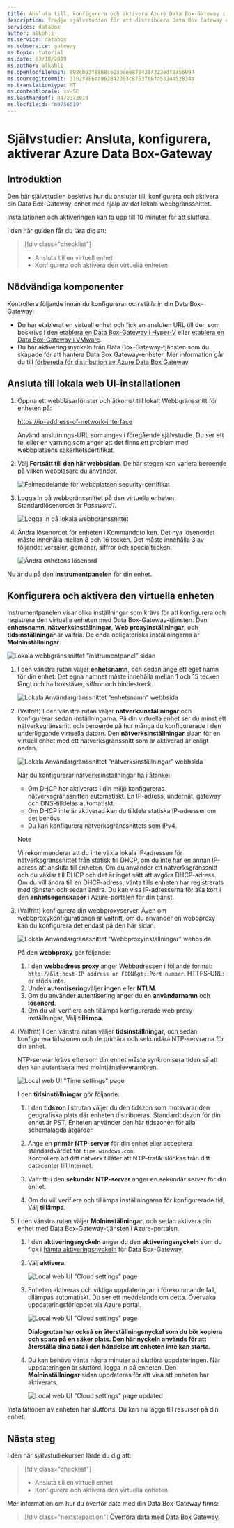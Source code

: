 ```yaml
---
title: Ansluta till, konfigurera och aktivera Azure Data Box-Gateway i Azure-portalen | Microsoft Docs
description: Tredje självstudien för att distribuera Data Box Gateway du instrueras att ansluta, konfigurera och aktivera den virtuella enheten.
services: databox
author: alkohli
ms.service: databox
ms.subservice: gateway
ms.topic: tutorial
ms.date: 03/18/2019
ms.author: alkohli
ms.openlocfilehash: 898cb63f8868ce2abaee8784214322edf9a56997
ms.sourcegitcommit: 3102f886aa962842303c8753fe8fa5324a52834a
ms.translationtype: MT
ms.contentlocale: sv-SE
ms.lasthandoff: 04/23/2019
ms.locfileid: "60756519"
---
```

# <a name="tutorial-connect-set-up-activate-azure-data-box-gateway"></a>Självstudier: Ansluta, konfigurera, aktiverar Azure Data Box-Gateway

## <a name="introduction"></a>Introduktion

Den här självstudien beskrivs hur du ansluter till, konfigurera och aktivera din Data Box-Gateway-enhet med hjälp av det lokala webbgränssnittet. 

Installationen och aktiveringen kan ta upp till 10 minuter för att slutföra. 

I den här guiden får du lära dig att:

> [!div class="checklist"]
> * Ansluta till en virtuell enhet
> * Konfigurera och aktivera den virtuella enheten

## <a name="prerequisites"></a>Nödvändiga komponenter

Kontrollera följande innan du konfigurerar och ställa in din Data Box-Gateway:

* Du har etablerat en virtuell enhet och fick en ansluten URL till den som beskrivs i den [etablera en Data Box-Gateway i Hyper-V](data-box-gateway-deploy-provision-hyperv.md) eller [etablera en Data Box-Gateway i VMware](data-box-gateway-deploy-provision-vmware.md).
* Du har aktiveringsnyckeln från Data Box-Gateway-tjänsten som du skapade för att hantera Data Box Gateway-enheter. Mer information går du till [förbereda för distribution av Azure Data Box Gateway](data-box-gateway-deploy-prep.md).


## <a name="connect-to-the-local-web-ui-setup"></a>Ansluta till lokala web UI-installationen 

1. Öppna ett webbläsarfönster och åtkomst till lokalt Webbgränssnitt för enheten på:
   
   [https://ip-address-of-network-interface](https://ip-address-of-network-interface)
   
   Använd anslutnings-URL som anges i föregående självstudie. Du ser ett fel eller en varning som anger att det finns ett problem med webbplatsens säkerhetscertifikat.

2. Välj **Fortsätt till den här webbsidan**. De här stegen kan variera beroende på vilken webbläsare du använder.
   
    ![Felmeddelande för webbplatsen security-certifikat](./media/data-box-gateway-deploy-connect-setup-activate/image2.png)

3. Logga in på webbgränssnittet på den virtuella enheten. Standardlösenordet är *Password1*. 
   
    ![Logga in på lokala webbgränssnittet](./media/data-box-gateway-deploy-connect-setup-activate/image3.png)

4. Ändra lösenordet för enheten i Kommandotolken. Det nya lösenordet måste innehålla mellan 8 och 16 tecken. Det måste innehålla 3 av följande: versaler, gemener, siffror och specialtecken.

    ![Ändra enhetens lösenord](./media/data-box-gateway-deploy-connect-setup-activate/image4.png)

Nu är du på den **instrumentpanelen** för din enhet.

## <a name="set-up-and-activate-the-virtual-device"></a>Konfigurera och aktivera den virtuella enheten
 
Instrumentpanelen visar olika inställningar som krävs för att konfigurera och registrera den virtuella enheten med Data Box-Gateway-tjänsten. Den **enhetsnamn**, **nätverksinställningar**, **Web proxyinställningar**, och **tidsinställningar** är valfria. De enda obligatoriska inställningarna är **Molninställningar**.
   
![Lokala webbgränssnittet ”instrumentpanel” sidan](./media/data-box-gateway-deploy-connect-setup-activate/image5.png)

1. I den vänstra rutan väljer **enhetsnamn**, och sedan ange ett eget namn för din enhet. Det egna namnet måste innehålla mellan 1 och 15 tecken långt och ha bokstäver, siffror och bindestreck.

    ![Lokala Användargränssnittet ”enhetsnamn” webbsida](./media/data-box-gateway-deploy-connect-setup-activate/image6.png)

2. (Valfritt) I den vänstra rutan väljer **nätverksinställningar** och konfigurerar sedan inställningarna. På din virtuella enhet ser du minst ett nätverksgränssnitt och beroende på hur många du konfigurerade i den underliggande virtuella datorn. Den **nätverksinställningar** sidan för en virtuell enhet med ett nätverksgränssnitt som är aktiverad är enligt nedan.
    
    ![Lokala Användargränssnittet ”nätverksinställningar” webbsida](./media/data-box-gateway-deploy-connect-setup-activate/image7.png)
   
    När du konfigurerar nätverksinställningar ha i åtanke:

    - Om DHCP har aktiverats i din miljö konfigureras nätverksgränssnitten automatiskt. En IP-adress, undernät, gateway och DNS-tilldelas automatiskt.
    - Om DHCP inte är aktiverad kan du tilldela statiska IP-adresser om det behövs.
    - Du kan konfigurera nätverksgränssnittets som IPv4.

     >[!NOTE] 
     > Vi rekommenderar att du inte växla lokala IP-adressen för nätverksgränssnittet från statisk till DHCP, om du inte har en annan IP-adress att ansluta till enheten. Om du använder ett nätverksgränssnitt och du växlar till DHCP och det är inget sätt att avgöra DHCP-adress. Om du vill ändra till en DHCP-adress, vänta tills enheten har registrerats med tjänsten och sedan ändra. Du kan visa IP-adresserna för alla kort i den **enhetsegenskaper** i Azure-portalen för din tjänst.

3. (Valfritt) konfigurera din webbproxyserver. Även om webbproxykonfigurationen är valfritt, om du använder en webbproxy kan du konfigurera det endast på den här sidan.
   
   ![Lokala Användargränssnittet ”Webbproxyinställningar” webbsida](./media/data-box-gateway-deploy-connect-setup-activate/image8.png)
   
   På den **webbproxy** gör följande:
   
   1. I den **webbadress proxy** anger Webbadressen i följande format: `http://&lt;host-IP address or FQDN&gt;:Port number`. HTTPS-URL: er stöds inte.
   2. Under **autentisering**väljer **ingen** eller **NTLM**.
   3. Om du använder autentisering anger du en **användarnamn** och **lösenord**.
   4. Om du vill verifiera och tillämpa konfigurerade web proxy-inställningar, Välj **tillämpa**.

4. (Valfritt) I den vänstra rutan väljer **tidsinställningar**, och sedan konfigurera tidszonen och de primära och sekundära NTP-servrarna för din enhet. 

    NTP-servrar krävs eftersom din enhet måste synkronisera tiden så att den kan autentisera med molntjänstleverantören.
    
    ![Local web UI "Time settings" page](./media/data-box-gateway-deploy-connect-setup-activate/image9.png)
    
    I den **tidsinställningar** gör följande:
    
    1. I den **tidszon** listrutan väljer du den tidszon som motsvarar den geografiska plats där enheten distribueras.
        Standardtidszon för din enhet är PST. Enheten använder den här tidszonen för alla schemalagda åtgärder.

    2. Ange en **primär NTP-server** för din enhet eller acceptera standardvärdet för `time.windows.com`.   
        Kontrollera att ditt nätverk tillåter att NTP-trafik skickas från ditt datacenter till Internet.

    3. Valfritt: i den **sekundär NTP-server** anger en sekundär server för din enhet.

    4. Om du vill verifiera och tillämpa inställningarna för konfigurerade tid, Välj **tillämpa**.

6. I den vänstra rutan väljer **Molninställningar**, och sedan aktivera din enhet med Data Box-Gateway-tjänsten i Azure-portalen.
    
    1. I den **aktiveringsnyckeln** anger du den **aktiveringsnyckeln** som du fick i [hämta aktiveringsnyckeln](data-box-gateway-deploy-prep.md#get-the-activation-key) för Data Box-Gateway.

    2. Välj **aktivera**.
       
         ![Local web UI "Cloud settings" page](./media/data-box-gateway-deploy-connect-setup-activate/image10a.png)
    
    3. Enheten aktiveras och viktiga uppdateringar, i förekommande fall, tillämpas automatiskt. Du ser ett meddelande om detta. Övervaka uppdateringsförloppet via Azure portal.

        ![Local web UI "Cloud settings" page](./media/data-box-gateway-deploy-connect-setup-activate/image12.png)
        
        **Dialogrutan har också en återställningsnyckel som du bör kopiera och spara på en säker plats. Den här nyckeln används för att återställa dina data i den händelse att enheten inte kan starta.**


    4. Du kan behöva vänta några minuter att slutföra uppdateringen. När uppdateringen är slutförd, logga in på enheten. Den **Molninställningar** sidan uppdateras för att visa att enheten har aktiverats.

        ![Local web UI "Cloud settings" page updated](./media/data-box-gateway-deploy-connect-setup-activate/image13.png)

Installationen av enheten har slutförts. Du kan nu lägga till resurser på din enhet.

## <a name="next-steps"></a>Nästa steg

I den här självstudiekursen lärde du dig att:

> [!div class="checklist"]
> * Ansluta till en virtuell enhet
> * Konfigurera och aktivera den virtuella enheten

Mer information om hur du överför data med din Data Box-Gateway finns:

> [!div class="nextstepaction"]
> [Överföra data med Data Box Gateway](./data-box-gateway-deploy-add-shares.md).
